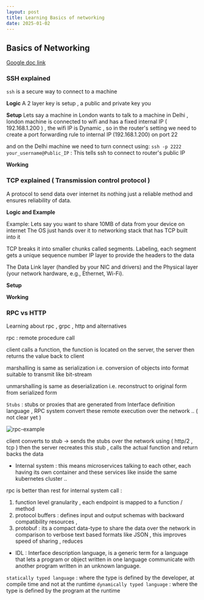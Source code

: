 ```yaml
---
layout: post
title: Learning Basics of networking
date: 2025-01-02
---
```


## Basics of Networking

[Google doc link ](https://docs.google.com/document/d/1dQU7fJDfAWogpLl-JptT1eaHzGoXHpcx_y3KVeejCAc/edit?usp=sharing)


### SSH explained 

`ssh` is a secure way to connect to a machine 

**Logic** 
A 2 layer key is setup , a public and private key you 

**Setup** 
Lets say a machine in London wants to talk to a machine in Delhi , london machine is connected to wifi and has a fixed internal IP ( 192.168.1.200 ) , the wifi IP is Dynamic , so in the router's setting we need to create a port forwarding rule to internal IP (192.168.1.200) on port 22

and on the Delhi machine we need to turn connect using: 
`ssh -p 2222 your_username@Public_IP` : This tells ssh to connect to router's public IP     

**Working** 



### TCP explained ( Transmission control protocol )

A protocol to send data over internet its nothing just a reliable method and ensures reliability of data. 

**Logic and Example** 

Example: 
Lets say you want to share 10MB of data from your device on internet
The OS just hands over it to networking stack that has TCP built into it 

TCP breaks it into smaller chunks called segments. 
Labeling, each segment gets a unique sequence number
IP layer to provide the headers to the data 

The Data Link layer (handled by your NIC and drivers) and the Physical layer (your network hardware, e.g., Ethernet, Wi-Fi).

**Setup**



**Working**




### RPC vs HTTP 

Learning about rpc , grpc , http and alternatives

rpc : remote procedure call  

client calls a function, the function is located on the server, the server then returns the value back to client

marshalling is same as serialization i.e. conversion of objects into format suitable to transmit like bit-stream 

unmarshalling is same as deserialization i.e. reconstruct to original form from serialized form 


`Stubs` : stubs or proxies that are generated from Interface definition language , RPC system convert these remote execution over the network .. ( not clear yet ) 



![rpc-example](https://slideplayer.com/slide/8976075/27/images/15/Example+of+an+RPC+No+message+passing+at+all+is+visible+to+the+programmer..jpg)


client converts to stub -> sends the stubs over the network using ( http/2 , tcp ) then the server recreates this stub , calls the actual function and return backs the data


* Internal system : this means microservices talking to each other, each having its own container and these services like inside the same kubernetes cluster ..


rpc is better than rest for internal system  call : 

1. function level granularity , each endpoint is mapped to a function / method
2. protocol buffers : defines input and output schemas with backward compatibility resources ,
3. protobuf : its a compact data-type to share the data over the network in comparison to verbose text based formats like JSON , this improves speed of sharing , reduces     


* IDL : Interface description language, is a generic term for a language that lets a program or object written in one language communicate with another program written in an unknown language.



`statically typed language` : where the type is defined by the developer, at compile time and not at the runtime
`dynamically typed language` : where the type is defined by the program at the runtime





